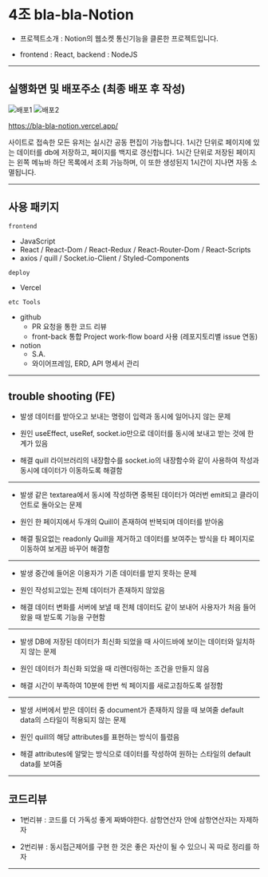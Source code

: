# 4조 bla-bla-Notion

- 프로젝트소개 : Notion의 웹소켓 통신기능을 클론한 프로젝트입니다.

- frontend : React, backend : NodeJS

---

## 실행화면 및 배포주소 (최종 배포 후 작성)

![배포1](https://user-images.githubusercontent.com/117638805/209925812-10824932-0ef7-4bed-a180-121eb39d1c40.png) ![배포2](https://user-images.githubusercontent.com/117638805/209925815-7de64e52-5aa0-414d-9adf-f7479efecae0.png)

https://bla-bla-notion.vercel.app/

사이트로 접속한 모든 유저는 실시간 공동 편집이 가능합니다. 1시간 단위로 페이지에 있는 데이터를 db에 저장하고, 페이지를 백지로 갱신합니다. 1시간 단위로 저장된 페이지는 왼쪽 메뉴바 하단 목록에서 조회 가능하며, 이 또한 생성된지 1시간이 지나면 자동 소멸됩니다.

---

## 사용 패키지

`frontend`

- JavaScript
- React / React-Dom / React-Redux / React-Router-Dom / React-Scripts
- axios / quill / Socket.io-Client / Styled-Components

`deploy`

- Vercel

`etc Tools`

- github
  - PR 요청을 통한 코드 리뷰
  - front-back 통합 Project work-flow board 사용 (레포지토리별 issue 연동)
- notion
  - S.A.
  - 와이어프레임, ERD, API 명세서 관리

---

## trouble shooting (FE)

- 발생 데이터를 받아오고 보내는 명령이 입력과 동시에 일어나지 않는 문제

- 원인 useEffect, useRef, socket.io만으로 데이터를 동시에 보내고 받는 것에 한계가 있음

- 해결 quill 라이브러리의 내장함수를 socket.io의 내장함수와 같이 사용하여 작성과 동시에 데이터가 이동하도록 해결함

---

- 발생 같은 textarea에서 동시에 작성하면 중복된 데이터가 여러번 emit되고 클라이언트로 돌아오는 문제

- 원인 한 페이지에서 두개의 Quill이 존재하여 반복되며 데이터를 받아옴

- 해결 필요없는 readonly Quill을 제거하고 데이터를 보여주는 방식을 타 페이지로 이동하여 보게끔 바꾸어 해결함

---

- 발생 중간에 들어온 이용자가 기존 데이터를 받지 못하는 문제

- 원인 작성되고있는 전체 데이터가 존재하지 않았음

- 해결 데이터 변화를 서버에 보낼 때 전체 데이터도 같이 보내어 사용자가 처음 들어왔을 때 받도록 기능을 구현함

---

- 발생 DB에 저장된 데이터가 최신화 되었을 때 사이드바에 보이는 데이터와 일치하지 않는 문제

- 원인 데이터가 최신화 되었을 때 리렌더링하는 조건을 만들지 않음

- 해결 시간이 부족하여 10분에 한번 씩 페이지를 새로고침하도록 설정함

---

- 발생 서버에서 받은 데이터 중 document가 존재하지 않을 때 보여줄 default data의 스타일이 적용되지 않는 문제

- 원인 quill의 해당 attributes를 표현하는 방식이 틀렸음

- 해결 attributes에 알맞는 방식으로 데이터를 작성하여 원하는 스타일의 default data를 보여줌

---

## 코드리뷰

- 1번리뷰 : 코드를 더 가독성 좋게 짜봐야한다. 삼항연산자 안에 삼항연산자는 자제하자

- 2번리뷰 : 동시접근제어를 구현 한 것은 좋은 자산이 될 수 있으니 꼭 따로 정리를 하자

---
